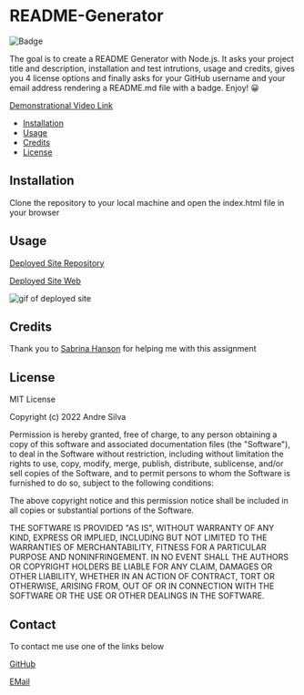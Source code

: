 # README-Generator
![Badge](https://img.shields.io/badge/AndreGitHub-MIT-green.svg)

The goal is to create a README Generator with Node.js. It asks your project title and description, installation and test intrutions, usage and credits, gives you 4 license options and finally asks for your GitHub username and your email address rendering a README.md file with a badge. Enjoy! 😀

[Demonstrational Video Link](https://drive.google.com/file/d/19v3ayAX6MOGLqCADt8jl1YUmlOnr-eD0/view)

- [Installation](#installation)
- [Usage](#usage)
- [Credits](#credits)
- [License](#license)

## Installation

Clone the repository to your local machine and open the index.html file in your browser

## Usage

[Deployed Site Repository](https://github.com/andresilva8624/README-Generator)

[Deployed Site Web](https://andresilva8624.github.io/README-Generator/)

![gif of deployed site](/assets/images/website.gif)

## Credits

Thank you to [Sabrina Hanson](https://www.github.com/sabhanson) for helping me with this assignment

## License

MIT License

Copyright (c) 2022 Andre Silva

Permission is hereby granted, free of charge, to any person obtaining a copy
of this software and associated documentation files (the "Software"), to deal
in the Software without restriction, including without limitation the rights
to use, copy, modify, merge, publish, distribute, sublicense, and/or sell
copies of the Software, and to permit persons to whom the Software is
furnished to do so, subject to the following conditions:

The above copyright notice and this permission notice shall be included in all
copies or substantial portions of the Software.

THE SOFTWARE IS PROVIDED "AS IS", WITHOUT WARRANTY OF ANY KIND, EXPRESS OR
IMPLIED, INCLUDING BUT NOT LIMITED TO THE WARRANTIES OF MERCHANTABILITY,
FITNESS FOR A PARTICULAR PURPOSE AND NONINFRINGEMENT. IN NO EVENT SHALL THE
AUTHORS OR COPYRIGHT HOLDERS BE LIABLE FOR ANY CLAIM, DAMAGES OR OTHER
LIABILITY, WHETHER IN AN ACTION OF CONTRACT, TORT OR OTHERWISE, ARISING FROM,
OUT OF OR IN CONNECTION WITH THE SOFTWARE OR THE USE OR OTHER DEALINGS IN THE
SOFTWARE.

## Contact

To contact me use one of the links below

[GitHub](https://www.github.com/andresilva8624)

[EMail](mailto:andresilva8624@gmail.com)
